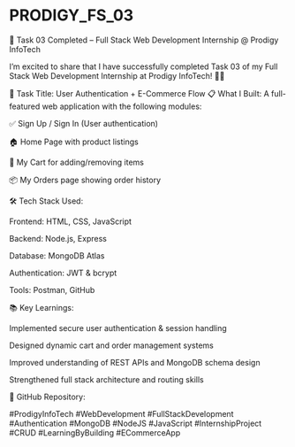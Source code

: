 # PRODIGY_FS_03

🚀 Task 03 Completed – Full Stack Web Development Internship @ Prodigy InfoTech

I’m excited to share that I have successfully completed Task 03 of my Full Stack Web Development Internship at Prodigy InfoTech! 🔐🛒

🧩 Task Title: User Authentication + E-Commerce Flow
📋 What I Built:
A full-featured web application with the following modules:

✅ Sign Up / Sign In (User authentication)

🏠 Home Page with product listings

🛒 My Cart for adding/removing items

📦 My Orders page showing order history


🛠️ Tech Stack Used:

Frontend: HTML, CSS, JavaScript

Backend: Node.js, Express

Database: MongoDB Atlas

Authentication: JWT & bcrypt

Tools: Postman, GitHub


📚 Key Learnings:

Implemented secure user authentication & session handling

Designed dynamic cart and order management systems

Improved understanding of REST APIs and MongoDB schema design

Strengthened full stack architecture and routing skills


📂 GitHub Repository: 


#ProdigyInfoTech #WebDevelopment #FullStackDevelopment #Authentication #MongoDB #NodeJS #JavaScript #InternshipProject #CRUD #LearningByBuilding #ECommerceApp
